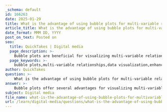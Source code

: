 ```yaml
---
_schema: default
id: 166263
date: 2025-01-29
title: What is the advantage of using bubble plots for multi-variable relationships?
article_title: What is the advantage of using bubble plots for multi-variable relationships?
date_format: MMM DD, YYYY
post_on_text: Posted on
seo:
  title: QuickTakes | Digital media
  page_description: >-
    Bubble plots are beneficial for visualizing multi-variable relationships by representing multiple dimensions of data, enhancing engagement, and facilitating easy comparisons, making complex datasets interpretable.
  page_keywords: >-
    bubble plots,multi-variable relationships,data visualization,enhanced data encoding,visual appeal,engagement,comparisons,large datasets
author: QuickTakes
question: >-
    What is the advantage of using bubble plots for multi-variable relationships?
answer: >-
    Bubble plots offer several advantages for visualizing multi-variable relationships, making them a powerful tool in data visualization. Here are the key benefits:\n\n1. **Representation of Multiple Variables**: Unlike traditional scatter plots, which can only display relationships between two variables, bubble plots allow for the inclusion of a third variable through the size of the bubbles. This additional dimension enables viewers to understand more complex relationships within the data.\n\n2. **Enhanced Data Encoding**: Bubble plots can also use color to represent another variable, further enriching the visualization. For example, in a bubble plot, the x-axis might represent health spending per person, the y-axis could show life expectancy, the size of the bubble might indicate population size, and the color could represent different regions or income levels. This multi-faceted approach provides a more comprehensive view of the data.\n\n3. **Visual Appeal and Engagement**: Bubble plots, especially when animated (as popularized by Hans Rosling), can transform data visualization into an engaging experience. The dynamic nature of these plots can capture the audience's attention and make complex data more accessible and understandable.\n\n4. **Facilitating Comparisons**: The size and color variations in bubble plots allow for easy comparisons between different data points. Viewers can quickly identify trends, outliers, and clusters, which can lead to insights that might not be as apparent in simpler visualizations.\n\n5. **Effective for Large Datasets**: Bubble plots can effectively represent large datasets without overcrowding the visualization. By varying the size and color of the bubbles, it is possible to convey a significant amount of information in a compact space.\n\nIn summary, bubble plots are advantageous for visualizing multi-variable relationships because they allow for the representation of additional dimensions of data, enhance engagement through visual appeal, and facilitate comparisons among data points, making complex datasets easier to interpret.
subject: Digital media
file_name: what-is-the-advantage-of-using-bubble-plots-for-multivariable-relationships.md
url: /learn/digital-media/questions/what-is-the-advantage-of-using-bubble-plots-for-multivariable-relationships
---
```


&nbsp;